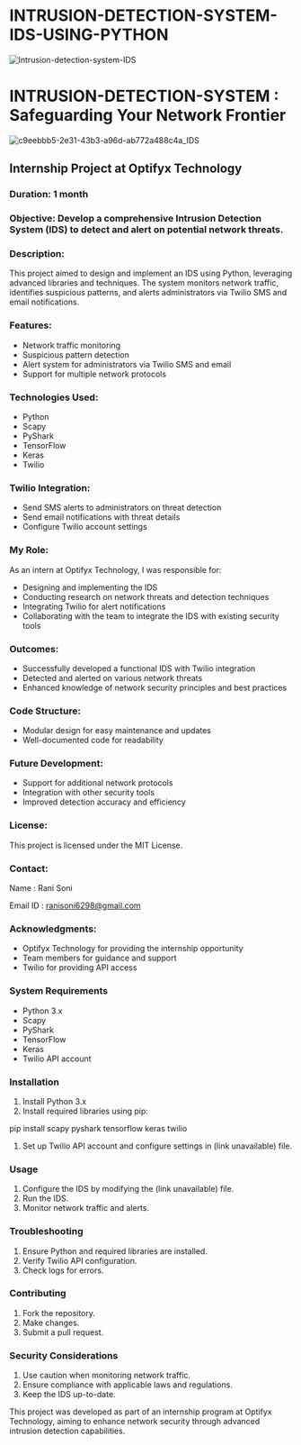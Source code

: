 # INTRUSION-DETECTION-SYSTEM-IDS-USING-PYTHON
![Intrusion-detection-system-IDS](https://github.com/user-attachments/assets/752cf960-30b6-46e1-9c9c-6da0f03b6cf8)
# INTRUSION-DETECTION-SYSTEM : Safeguarding Your Network Frontier
![c9eebbb5-2e31-43b3-a96d-ab772a488c4a_IDS](https://github.com/user-attachments/assets/9c00f542-670b-43ea-9945-d3981edd3dca)

## Internship Project at Optifyx Technology
### Duration: 1 month

### Objective: Develop a comprehensive Intrusion Detection System (IDS) to detect and alert on potential network threats.

### Description:
This project aimed to design and implement an IDS using Python, leveraging advanced libraries and techniques. The system monitors network traffic, identifies suspicious patterns, and alerts administrators via Twilio SMS and email notifications.

### Features:

- Network traffic monitoring
- Suspicious pattern detection
- Alert system for administrators via Twilio SMS and email
- Support for multiple network protocols

### Technologies Used:

- Python
- Scapy
- PyShark
- TensorFlow
- Keras
- Twilio

### Twilio Integration:

- Send SMS alerts to administrators on threat detection
- Send email notifications with threat details
- Configure Twilio account settings 

### My Role:

As an intern at Optifyx Technology, I was responsible for:

- Designing and implementing the IDS
- Conducting research on network threats and detection techniques
- Integrating Twilio for alert notifications
- Collaborating with the team to integrate the IDS with existing security tools

### Outcomes:

- Successfully developed a functional IDS with Twilio integration
- Detected and alerted on various network threats
- Enhanced knowledge of network security principles and best practices

### Code Structure:

- Modular design for easy maintenance and updates
- Well-documented code for readability

### Future Development:

- Support for additional network protocols
- Integration with other security tools
- Improved detection accuracy and efficiency

### License:

This project is licensed under the MIT License.

### Contact:

Name : Rani Soni 

Email ID : ranisoni6298@gmail.com

### Acknowledgments:

- Optifyx Technology for providing the internship opportunity
- Team members for guidance and support
- Twilio for providing API access

### System Requirements

- Python 3.x
- Scapy
- PyShark
- TensorFlow
- Keras
- Twilio API account

### Installation

1. Install Python 3.x
2. Install required libraries using pip:

pip install scapy pyshark tensorflow keras twilio

1. Set up Twilio API account and configure settings in (link unavailable) file.

### Usage

1. Configure the IDS by modifying the (link unavailable) file.
2. Run the IDS.
3. Monitor network traffic and alerts.

### Troubleshooting

1. Ensure Python and required libraries are installed.
2. Verify Twilio API configuration.
3. Check logs for errors.

### Contributing

1. Fork the repository.
2. Make changes.
3. Submit a pull request.

### Security Considerations

1. Use caution when monitoring network traffic.
2. Ensure compliance with applicable laws and regulations.
3. Keep the IDS up-to-date.

 This project was developed as part of an internship program at Optifyx Technology, aiming to enhance network security through advanced intrusion detection capabilities.


